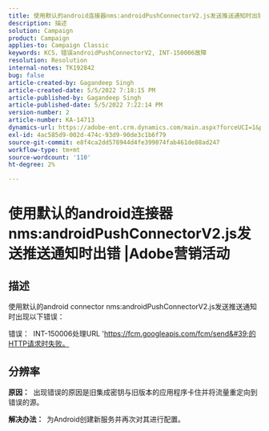 ```yaml
---
title: 使用默认的android连接器nms:androidPushConnectorV2.js发送推送通知时出错 |Adobe营销活动
description: 描述
solution: Campaign
product: Campaign
applies-to: Campaign Classic
keywords: KCS，错误androidPushConnectorV2, INT-150006故障
resolution: Resolution
internal-notes: TK192842
bug: false
article-created-by: Gagandeep Singh
article-created-date: 5/5/2022 7:18:15 PM
article-published-by: Gagandeep Singh
article-published-date: 5/5/2022 7:22:14 PM
version-number: 2
article-number: KA-14713
dynamics-url: https://adobe-ent.crm.dynamics.com/main.aspx?forceUCI=1&pagetype=entityrecord&etn=knowledgearticle&id=6036cf1a-a8cc-ec11-a7b5-6045bd00dd66
exl-id: 4ac585d9-002d-474c-93d9-90de3c1b6f79
source-git-commit: e8f4ca2dd578944d4fe399074fab461de88ad247
workflow-type: tm+mt
source-wordcount: '110'
ht-degree: 2%

---
```


# 使用默认的android连接器nms:androidPushConnectorV2.js发送推送通知时出错 |Adobe营销活动

## 描述




使用默认的android connector nms:androidPushConnectorV2.js发送推送通知时出现以下错误：

错误：  INT-150006处理URL &#39;https://fcm.googleapis.com/fcm/send&#39;的HTTP请求时失败。


## 分辨率


<b>原因：</b>  出现错误的原因是旧集成密钥与旧版本的应用程序卡住并将流量重定向到错误的源。

<b>解决办法：  </b>为Android创建新服务并再次对其进行配置。
